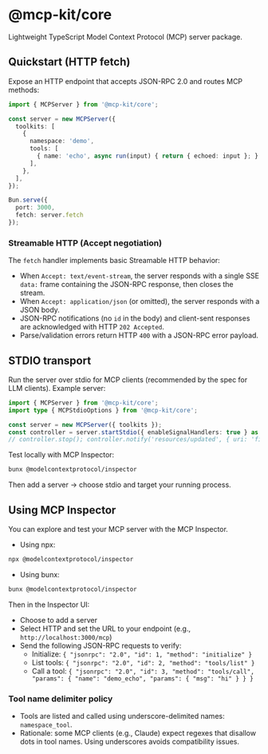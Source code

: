 # @mcp-kit/core

Lightweight TypeScript Model Context Protocol (MCP) server package.

## Quickstart (HTTP fetch)

Expose an HTTP endpoint that accepts JSON-RPC 2.0 and routes MCP methods:

```ts
import { MCPServer } from '@mcp-kit/core';

const server = new MCPServer({
  toolkits: [
    {
      namespace: 'demo',
      tools: [
        { name: 'echo', async run(input) { return { echoed: input }; } },
      ],
    },
  ],
});

Bun.serve({
  port: 3000,
  fetch: server.fetch
});
```

### Streamable HTTP (Accept negotiation)

The `fetch` handler implements basic Streamable HTTP behavior:
- When `Accept: text/event-stream`, the server responds with a single SSE `data:` frame containing the JSON-RPC response, then closes the stream.
- When `Accept: application/json` (or omitted), the server responds with a JSON body.
- JSON-RPC notifications (no `id` in the body) and client-sent responses are acknowledged with HTTP `202 Accepted`.
- Parse/validation errors return HTTP `400` with a JSON-RPC error payload.

## STDIO transport

Run the server over stdio for MCP clients (recommended by the spec for LLM clients). Example server:

```ts
import { MCPServer } from '@mcp-kit/core';
import type { MCPStdioOptions } from '@mcp-kit/core';

const server = new MCPServer({ toolkits });
const controller = server.startStdio({ enableSignalHandlers: true } as MCPStdioOptions);
// controller.stop(); controller.notify('resources/updated', { uri: 'file://...' })
```

Test locally with MCP Inspector:

```bash
bunx @modelcontextprotocol/inspector
```

Then add a server → choose stdio and target your running process.

## Using MCP Inspector

You can explore and test your MCP server with the MCP Inspector.

- Using npx:

```bash
npx @modelcontextprotocol/inspector
```

- Using bunx:

```bash
bunx @modelcontextprotocol/inspector
```

Then in the Inspector UI:
- Choose to add a server
- Select HTTP and set the URL to your endpoint (e.g., `http://localhost:3000/mcp`)
- Send the following JSON-RPC requests to verify:
  - Initialize: `{ "jsonrpc": "2.0", "id": 1, "method": "initialize" }`
  - List tools: `{ "jsonrpc": "2.0", "id": 2, "method": "tools/list" }`
  - Call a tool: `{ "jsonrpc": "2.0", "id": 3, "method": "tools/call", "params": { "name": "demo_echo", "params": { "msg": "hi" } } }`

### Tool name delimiter policy

- Tools are listed and called using underscore-delimited names: `namespace_tool`.
- Rationale: some MCP clients (e.g., Claude) expect regexes that disallow dots in tool names. Using underscores avoids compatibility issues.
